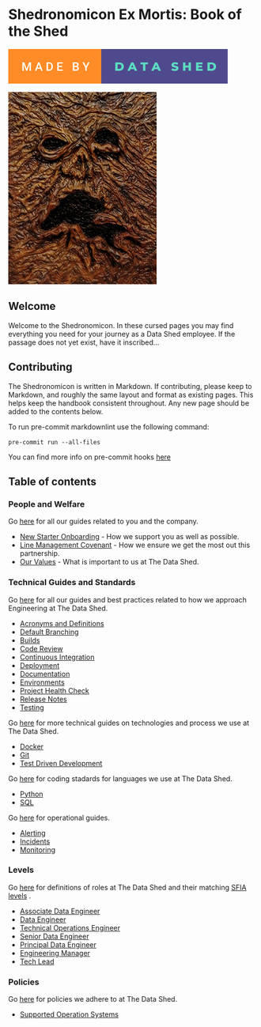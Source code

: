 # Shedronomicon Ex Mortis: Book of the Shed

[![madeby](/assets/images/made-by-data-shed.svg)](https://thedatashed.co.uk)

![Ex Mortis!](/assets/images/shed.jpg)

## Welcome

Welcome to the Shedronomicon. In these cursed pages you may find
everything you need for your journey as a Data Shed employee. If the passage
does not yet exist, have it inscribed…

## Contributing

The Shedronomicon is written in Markdown. If contributing, please keep to
Markdown, and roughly the same layout and format as existing pages. This helps
keep the handbook consistent throughout. Any new page should be added to the
contents below.

To run pre-commit markdownlint use the following command:

    pre-commit run --all-files

You can find more info on pre-commit hooks [here](guides/technical%20guides/git.md)

## Table of contents

### People and Welfare

Go [here](people) for all our guides related to you and the company.

- [New Starter Onboarding](people/new-joiner-procedure.md) - How we support
  you as well as possible.
- [Line Management Covenant](people/line-management-covenant.md) - How we
  ensure we get the most out this partnership.
- [Our Values](people/our-values.md) - What is important to us at The Data
  Shed.

### Technical Guides and Standards

Go [here](guides) for all our guides and best practices related to how we
approach Engineering at The Data Shed.

- [Acronyms and Definitions](guides/acronyms.md)
- [Default Branching](guides/branching-policy.md)
- [Builds](guides/builds.md)
- [Code Review](guides/code-review.md)
- [Continuous Integration](guides/continuous-integration.md)
- [Deployment](guides/deployment.md)
- [Documentation](guides/documentation.md)
- [Environments](guides/environments.md)
- [Project Health Check](guides/project-health-check.md)
- [Release Notes](guides/release-notes.md)
- [Testing](guides/testing.md)

Go [here](guides/technical%20guides) for more technical guides on technologies
and process we use at The Data Shed.

- [Docker](guides/technical%20guides/docker.md)
- [Git](guides/technical%20guides/git.md)
- [Test Driven Development](guides/technical%20guides/test-driven-development.md)

Go [here](guides/standards) for coding stadards for languages we use at The Data
Shed.

- [Python](guides/standards/python-standards.md)
- [SQL](guides/standards/sql-standards.md)

Go [here](guides/operations) for operational guides.

- [Alerting](guides/operations/alerting.md)
- [Incidents](guides/operations/incidents.md)
- [Monitoring](guides/operations/monitoring.md)

### Levels

Go [here](levels) for definitions of roles at The Data Shed and their matching
[SFIA levels](https://sfia-online.org/en/sfia-8/sfia-8) .

- [Associate Data Engineer](levels/associate_data_engineer.md)
- [Data Engineer](levels/data_engineer.md)
- [Technical Operations Engineer](levels/technical_operations_engineer.md)
- [Senior Data Engineer](levels/senior_data_engineer.md)
- [Principal Data Engineer](levels/principal_data_engineer.md)
- [Engineering Manager](levels/engineering_manager.md)
- [Tech Lead](levels/roles/tech_lead.md)

### Policies

Go [here](policies) for policies we adhere to at The Data Shed.

- [Supported Operation Systems](policies/supported-operating-systems.md)
